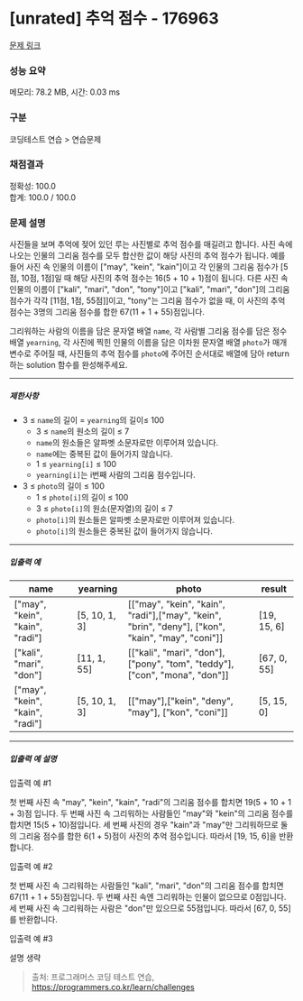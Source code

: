 # [unrated] 추억 점수 - 176963 

[문제 링크](https://school.programmers.co.kr/learn/courses/30/lessons/176963) 

### 성능 요약

메모리: 78.2 MB, 시간: 0.03 ms

### 구분

코딩테스트 연습 > 연습문제

### 채점결과

정확성: 100.0<br/>합계: 100.0 / 100.0

### 문제 설명

<p>사진들을 보며 추억에 젖어 있던 루는 사진별로 추억 점수를 매길려고 합니다. 사진 속에 나오는 인물의 그리움 점수를 모두 합산한 값이 해당 사진의 추억 점수가 됩니다. 예를 들어 사진 속 인물의 이름이 ["may", "kein", "kain"]이고 각 인물의 그리움 점수가 [5점, 10점, 1점]일 때 해당 사진의 추억 점수는 16(5 + 10 + 1)점이 됩니다. 다른 사진 속 인물의 이름이 ["kali", "mari", "don", "tony"]이고 ["kali", "mari", "don"]의 그리움 점수가 각각 [11점, 1점, 55점]]이고, "tony"는 그리움 점수가 없을 때, 이 사진의 추억 점수는 3명의 그리움 점수를 합한 67(11 + 1 + 55)점입니다.</p>

<p>그리워하는 사람의 이름을 담은 문자열 배열 <code>name</code>, 각 사람별 그리움 점수를 담은 정수 배열 <code>yearning</code>, 각 사진에 찍힌 인물의 이름을 담은 이차원 문자열 배열 <code>photo</code>가 매개변수로 주어질 때, 사진들의 추억 점수를 <code>photo</code>에 주어진 순서대로 배열에 담아 return하는 solution 함수를 완성해주세요.</p>

<hr>

<h5>제한사항</h5>

<ul>
<li>3 ≤ <code>name</code>의 길이 = <code>yearning</code>의 길이≤ 100

<ul>
<li>3 ≤ <code>name</code>의 원소의 길이 ≤ 7</li>
<li><code>name</code>의 원소들은 알파벳 소문자로만 이루어져 있습니다.</li>
<li><code>name</code>에는 중복된 값이 들어가지 않습니다.</li>
<li>1 ≤ <code>yearning[i]</code> ≤ 100</li>
<li><code>yearning[i]</code>는 i번째 사람의 그리움 점수입니다.</li>
</ul></li>
<li>3 ≤ <code>photo</code>의 길이 ≤ 100

<ul>
<li>1 ≤ <code>photo[i]</code>의 길이 ≤ 100</li>
<li>3 ≤ <code>photo[i]</code>의 원소(문자열)의 길이 ≤ 7</li>
<li><code>photo[i]</code>의 원소들은 알파벳 소문자로만 이루어져 있습니다.</li>
<li><code>photo[i]</code>의 원소들은 중복된 값이 들어가지 않습니다.</li>
</ul></li>
</ul>

<hr>

<h5>입출력 예</h5>
<table class="table">
        <thead><tr>
<th>name</th>
<th>yearning</th>
<th>photo</th>
<th>result</th>
</tr>
</thead>
        <tbody><tr>
<td>["may", "kein", "kain", "radi"]</td>
<td>[5, 10, 1, 3]</td>
<td>[["may", "kein", "kain", "radi"],["may", "kein", "brin", "deny"], ["kon", "kain", "may", "coni"]]</td>
<td>[19, 15, 6]</td>
</tr>
<tr>
<td>["kali", "mari", "don"]</td>
<td>[11, 1, 55]</td>
<td>[["kali", "mari", "don"], ["pony", "tom", "teddy"], ["con", "mona", "don"]]</td>
<td>[67, 0, 55]</td>
</tr>
<tr>
<td>["may", "kein", "kain", "radi"]</td>
<td>[5, 10, 1, 3]</td>
<td>[["may"],["kein", "deny", "may"], ["kon", "coni"]]</td>
<td>[5, 15, 0]</td>
</tr>
</tbody>
      </table>
<hr>

<h5>입출력 예 설명</h5>

<p>입출력 예 #1</p>

<p>첫 번째 사진 속 "may", "kein", "kain", "radi"의 그리움 점수를 합치면 19(5 + 10 + 1 + 3)점 입니다. 두 번째 사진 속 그리워하는 사람들인 "may"와 "kein"의 그리움 점수를 합치면 15(5 + 10)점입니다. 세 번째 사진의 경우 "kain"과 "may"만 그리워하므로 둘의 그리움 점수를 합한 6(1 + 5)점이 사진의 추억 점수입니다. 따라서 [19, 15, 6]을 반환합니다.</p>

<p>입출력 예 #2</p>

<p>첫 번째 사진 속 그리워하는 사람들인 "kali", "mari", "don"의 그리움 점수를 합치면 67(11 + 1 + 55)점입니다. 두 번째 사진 속엔 그리워하는 인물이 없으므로 0점입니다. 세 번째 사진 속 그리워하는 사람은 "don"만 있으므로 55점입니다. 따라서 [67, 0, 55]를 반환합니다.</p>

<p>입출력 예 #3</p>

<p>설명 생략</p>


> 출처: 프로그래머스 코딩 테스트 연습, https://programmers.co.kr/learn/challenges